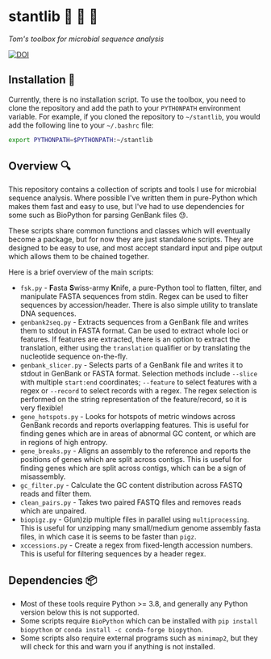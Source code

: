 # stantlib :toolbox: :microbe: :dna:
_Tom's toolbox for microbial sequence analysis_

[![DOI](https://zenodo.org/badge/DOI/10.5281/zenodo.8300404.svg)](https://doi.org/10.5281/zenodo.8300404)

## Installation :wrench:
Currently, there is no installation script. To use the toolbox, you need to clone the repository and add the path to 
your `PYTHONPATH` environment variable. For example, if you cloned the repository to `~/stantlib`, you would add the 
following line to your `~/.bashrc` file:

```bash
export PYTHONPATH=$PYTHONPATH:~/stantlib
```

## Overview :mag:
This repository contains a collection of scripts and tools I use for microbial sequence analysis. Where possible
I've written them in pure-Python which makes them fast and easy to use, but I've had to use dependencies for some
such as BioPython for parsing GenBank files :sweat:.

These scripts share common functions and classes which will eventually become a package, but for now they are just
standalone scripts. They are designed to be easy to use, and most accept standard input and pipe output which allows
them to be chained together.

Here is a brief overview of the main scripts:
- `fsk.py` - **F**asta **S**wiss-army **K**nife, a pure-Python tool to flatten, filter, and manipulate FASTA sequences 
from stdin. Regex can be used to filter sequences by accession/header. There is also simple utility to translate DNA 
sequences.
- `genbank2seq.py` - Extracts sequences from a GenBank file and writes them to stdout in FASTA format. Can be used to 
extract whole loci or features. If features are extracted, there is an option to extract the translation, either using
the `translation` qualifier or by translating the nucleotide sequence on-the-fly.
- `genbank_slicer.py` - Selects parts of a GenBank file and writes it to stdout in GenBank or FASTA format. Selection
methods include `--slice` with multiple `start:end` coordinates; `--feature` to select features with a regex or
`--record` to select records with a regex. The regex selection is performed on the string representation of the
feature/record, so it is very flexible!
- `gene_hotspots.py` - Looks for hotspots of metric windows across GenBank records and reports overlapping features.
This is useful for finding genes which are in areas of abnormal GC content, or which are in regions of high entropy.
- `gene_breaks.py` - Aligns an assembly to the reference and reports the positions of genes which are split across
contigs. This is useful for finding genes which are split across contigs, which can be a sign of misassembly.
- `gc_filter.py` - Calculate the GC content distribution across FASTQ reads and filter them.
- `clean_pairs.py` - Takes two paired FASTQ files and removes reads which are unpaired.
- `biopigz.py` - G(un)zip multiple files in parallel using `multiprocessing`. This is useful for unzipping many
small/medium genome assembly fasta files, in which case it is seems to be faster than `pigz`.
- `xccessions.py` - Create a regex from fixed-length accession numbers. This is useful for filtering sequences by
a header regex.

## Dependencies :package:
- Most of these tools require Python >= 3.8, and generally any Python version below this is not supported.
- Some scripts require `BioPython` which can be installed with `pip install biopython` or `conda install -c conda-forge
biopython`. 
- Some scripts also require external programs such as `minimap2`, but they will check for this and warn you if anything
is not installed.
